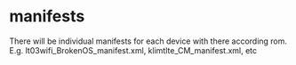 # manifests

There will be individual manifests for each device with there according rom.
E.g. lt03wifi_BrokenOS_manifest.xml, klimtlte_CM_manifest.xml, etc
